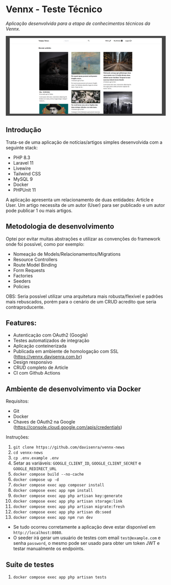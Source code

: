 # Vennx - Teste Técnico
*Aplicação desenvolvida para a etapa de conhecimentos técnicos da Vennx.*

![Desktop](.docs/desktop.png "Desktop")

## Introdução
Trata-se de uma aplicação de notícias/artigos simples desenvolvida com a seguinte stack:
- PHP 8.3
- Laravel 11
- Livewire
- Tailwind CSS
- MySQL 9
- Docker
- PHPUnit 11

A aplicação apresenta um relacionamento de duas entidades: Article e User.
Um artigo necessita de um autor (User) para ser publicado e um autor pode publicar 1 ou mais artigos.

## Metodologia de desenvolvimento
Optei por evitar muitas abstrações e utilizar as convenções do framework onde foi possível, como por exemplo:
- Nomeação de Models/Relacionamentos/Migrations
- Resource Controllers
- Route Model Binding
- Form Requests
- Factories
- Seeders
- Policies

OBS: Seria possível utilizar uma arquitetura mais robusta/flexível e padrões mais rebuscados,
porém para o cenário de um CRUD acredito que seria contraproducente.

## Features:
- Autenticação com OAuth2 (Google)
- Testes automatizados de integração
- Aplicação conteinerizada
- Publicada em ambiente de homologação com SSL (https://vennx.davisenra.com.br)
- Design responsivo
- CRUD completo de Article
- CI com Github Actions

## Ambiente de desenvolvimento via Docker

Requisitos:
- Git
- Docker
- Chaves de OAuth2 na Google (https://console.cloud.google.com/apis/credentials)

Instruções:
1. `git clone https://github.com/davisenra/vennx-news`
2. `cd vennx-news`
3. `cp .env.example .env`
4. Setar as variáveis: `GOOGLE_CLIENT_ID`, `GOOGLE_CLIENT_SECRET` e `GOOGLE_REDIRECT_URL`
5. `docker compose build --no-cache`
6. `docker compose up -d`
7. `docker compose exec app composer install`
8. `docker compose exec app npm install`
9. `docker compose exec app php artisan key:generate`
10. `docker compose exec app php artisan storage:link`
11. `docker compose exec app php artisan migrate:fresh`
12. `docker compose exec app php artisan db:seed`
13. `docker compose exec app npm run dev`

- Se tudo ocorreu corretamente a aplicação deve estar disponível em `http://localhost:8080`.
- O seeder irá gerar um usuário de testes com email `test@example.com` e senha `password`, o mesmo pode ser usado para obter um token JWT e testar manualmente os endpoints.

## Suíte de testes
1. `docker compose exec app php artisan tests`
